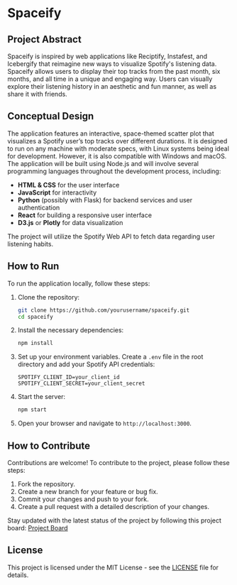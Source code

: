 # Spaceify

## Project Abstract

Spaceify is inspired by web applications like Reciptify, Instafest, and Icebergify that reimagine new ways to visualize Spotify's listening data. Spaceify allows users to display their top tracks from the past month, six months, and all time in a unique and engaging way. Users can visually explore their listening history in an aesthetic and fun manner, as well as share it with friends.

## Conceptual Design

The application features an interactive, space-themed scatter plot that visualizes a Spotify user’s top tracks over different durations. It is designed to run on any machine with moderate specs, with Linux systems being ideal for development. However, it is also compatible with Windows and macOS. The application will be built using Node.js and will involve several programming languages throughout the development process, including:

- **HTML & CSS** for the user interface
- **JavaScript** for interactivity
- **Python** (possibly with Flask) for backend services and user authentication
- **React** for building a responsive user interface
- **D3.js** or **Plotly** for data visualization

The project will utilize the Spotify Web API to fetch data regarding user listening habits.

## How to Run

To run the application locally, follow these steps:

1. Clone the repository:

   ```bash
   git clone https://github.com/yourusername/spaceify.git
   cd spaceify
   ```

2. Install the necessary dependencies:

   ```bash
   npm install
   ```

3. Set up your environment variables. Create a `.env` file in the root directory and add your Spotify API credentials:

   ```plaintext
   SPOTIFY_CLIENT_ID=your_client_id
   SPOTIFY_CLIENT_SECRET=your_client_secret
   ```

4. Start the server:

   ```bash
   npm start
   ```

5. Open your browser and navigate to `http://localhost:3000`.

## How to Contribute

Contributions are welcome! To contribute to the project, please follow these steps:

1. Fork the repository.
2. Create a new branch for your feature or bug fix.
3. Commit your changes and push to your fork.
4. Create a pull request with a detailed description of your changes.

Stay updated with the latest status of the project by following this project board: [Project Board](https://github.com/orgs/cis3296f24/projects/95)

## License

This project is licensed under the MIT License - see the [LICENSE](LICENSE) file for details.
